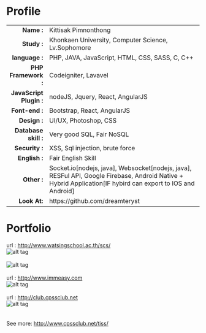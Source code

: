 Profile
=======
<table>
	<tbody>
		<tr>
			<td width="20%" align="right">
				<strong>Name :</strong>
			</td>
			<td>
				 Kittisak Pimnonthong
			</td>
		</tr>
		<tr>
			<td align="right">
				<strong>Study :</strong>
			</td>
			<td>
				Khonkaen University, Computer Science, Lv.Sophomore
			</td>
		</tr>
		<tr>
			<td align="right">
				<strong>language :</strong>
			</td>
			<td>
				PHP, JAVA, JavaScript, HTML, CSS, SASS, C, C++
			</td>
		</tr>
		<tr>
			<td align="right">
				<strong>PHP Framework :</strong>
			</td>
			<td>
				Codeigniter, Lavavel
			</td>
		</tr>
		<tr>
			<td align="right">
				<strong>JavaScript Plugin :</strong>
			</td>
			<td>
				nodeJS, Jquery, React, AngularJS
			</td>
		</tr>
		<tr>
			<td align="right">
				<strong>Font-end :</strong>
			</td>
			<td>
				Bootstrap, React, AngularJS<br/>
			</td>
		</tr>
		<tr>
			<td align="right">
				<strong>Design : </strong>
			</td>
			<td>
				UI/UX, Photoshop, CSS
			</td>
		</tr>
		<tr>
			<td align="right">
				<strong>Database skill : </strong>
			</td>
			<td>
				Very good SQL, Fair NoSQL
			</td>
		</tr>
		<tr>
			<td align="right">
				<strong>Security : </strong>
			</td>
			<td>
				XSS, Sql injection, brute force
			</td>
		</tr>
		<tr>
			<td align="right">
				<strong>English : </strong>
			</td>
			<td>
				Fair English Skill
			</td>
		</tr>
		<tr>
			<td align="right">
				<strong>Other : </strong>
			</td>
			<td>
				Socket.io[nodejs, java], Websocket[nodejs, java], RESFul API, Google Firebase, Android Native + Hybrid Application[IF hybird can export to IOS and Android]
			</td>
		</tr>
		<tr>
			<td align="right">
				<strong>Look At:</strong>
			</td>
			<td>
				https://github.com/dreamteryst
			</td>
		</tr>
	</tbody>
</table>

Portfolio
=========
url : http://www.watsingschool.ac.th/scs/<br/>
![alt tag](https://upic.me/i/j1/2016-11-21_174354.png)<br/><br/>
![alt tag](https://upic.me/i/j1/2016-11-21_174414.png)<br/><br/>
url : http://www.immeasy.com<br/>
![alt tag](https://upic.me/i/g5/2016-11-21_174855.png)<br/><br/>
url : http://club.cpssclub.net<br/>
![alt tag](https://upic.me/i/mt/2016-11-26_094618.png)
<br/><br/><br/>
See more: http://www.cpssclub.net/tiss/
